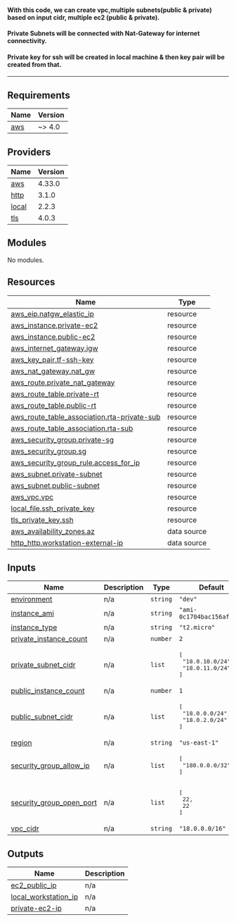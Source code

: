 #### With this code, we can create vpc,multiple subnets(public & private) based on input cidr, multiple ec2 (public & private).

#### Private Subnets will be connected with Nat-Gateway for internet connectivity.

#### Private key for ssh will be created in local machine & then key pair will be created from that.

-------------------------------

<!-- BEGIN_TF_DOCS -->
## Requirements

| Name | Version |
|------|---------|
| <a name="requirement_aws"></a> [aws](#requirement\_aws) | ~> 4.0 |

## Providers

| Name | Version |
|------|---------|
| <a name="provider_aws"></a> [aws](#provider\_aws) | 4.33.0 |
| <a name="provider_http"></a> [http](#provider\_http) | 3.1.0 |
| <a name="provider_local"></a> [local](#provider\_local) | 2.2.3 |
| <a name="provider_tls"></a> [tls](#provider\_tls) | 4.0.3 |

## Modules

No modules.

## Resources

| Name | Type |
|------|------|
| [aws_eip.natgw_elastic_ip](https://registry.terraform.io/providers/hashicorp/aws/latest/docs/resources/eip) | resource |
| [aws_instance.private-ec2](https://registry.terraform.io/providers/hashicorp/aws/latest/docs/resources/instance) | resource |
| [aws_instance.public-ec2](https://registry.terraform.io/providers/hashicorp/aws/latest/docs/resources/instance) | resource |
| [aws_internet_gateway.igw](https://registry.terraform.io/providers/hashicorp/aws/latest/docs/resources/internet_gateway) | resource |
| [aws_key_pair.tf-ssh-key](https://registry.terraform.io/providers/hashicorp/aws/latest/docs/resources/key_pair) | resource |
| [aws_nat_gateway.nat_gw](https://registry.terraform.io/providers/hashicorp/aws/latest/docs/resources/nat_gateway) | resource |
| [aws_route.private_nat_gateway](https://registry.terraform.io/providers/hashicorp/aws/latest/docs/resources/route) | resource |
| [aws_route_table.private-rt](https://registry.terraform.io/providers/hashicorp/aws/latest/docs/resources/route_table) | resource |
| [aws_route_table.public-rt](https://registry.terraform.io/providers/hashicorp/aws/latest/docs/resources/route_table) | resource |
| [aws_route_table_association.rta-private-sub](https://registry.terraform.io/providers/hashicorp/aws/latest/docs/resources/route_table_association) | resource |
| [aws_route_table_association.rta-sub](https://registry.terraform.io/providers/hashicorp/aws/latest/docs/resources/route_table_association) | resource |
| [aws_security_group.private-sg](https://registry.terraform.io/providers/hashicorp/aws/latest/docs/resources/security_group) | resource |
| [aws_security_group.sg](https://registry.terraform.io/providers/hashicorp/aws/latest/docs/resources/security_group) | resource |
| [aws_security_group_rule.access_for_ip](https://registry.terraform.io/providers/hashicorp/aws/latest/docs/resources/security_group_rule) | resource |
| [aws_subnet.private-subnet](https://registry.terraform.io/providers/hashicorp/aws/latest/docs/resources/subnet) | resource |
| [aws_subnet.public-subnet](https://registry.terraform.io/providers/hashicorp/aws/latest/docs/resources/subnet) | resource |
| [aws_vpc.vpc](https://registry.terraform.io/providers/hashicorp/aws/latest/docs/resources/vpc) | resource |
| [local_file.ssh_private_key](https://registry.terraform.io/providers/hashicorp/local/latest/docs/resources/file) | resource |
| [tls_private_key.ssh](https://registry.terraform.io/providers/hashicorp/tls/latest/docs/resources/private_key) | resource |
| [aws_availability_zones.az](https://registry.terraform.io/providers/hashicorp/aws/latest/docs/data-sources/availability_zones) | data source |
| [http_http.workstation-external-ip](https://registry.terraform.io/providers/hashicorp/http/latest/docs/data-sources/http) | data source |

## Inputs

| Name | Description | Type | Default | Required |
|------|-------------|------|---------|:--------:|
| <a name="input_environment"></a> [environment](#input\_environment) | n/a | `string` | `"dev"` | no |
| <a name="input_instance_ami"></a> [instance\_ami](#input\_instance\_ami) | n/a | `string` | `"ami-0c1704bac156af62c"` | no |
| <a name="input_instance_type"></a> [instance\_type](#input\_instance\_type) | n/a | `string` | `"t2.micro"` | no |
| <a name="input_private_instance_count"></a> [private\_instance\_count](#input\_private\_instance\_count) | n/a | `number` | `2` | no |
| <a name="input_private_subnet_cidr"></a> [private\_subnet\_cidr](#input\_private\_subnet\_cidr) | n/a | `list` | <pre>[<br>  "18.0.10.0/24",<br>  "18.0.11.0/24"<br>]</pre> | no |
| <a name="input_public_instance_count"></a> [public\_instance\_count](#input\_public\_instance\_count) | n/a | `number` | `1` | no |
| <a name="input_public_subnet_cidr"></a> [public\_subnet\_cidr](#input\_public\_subnet\_cidr) | n/a | `list` | <pre>[<br>  "18.0.0.0/24",<br>  "18.0.2.0/24"<br>]</pre> | no |
| <a name="input_region"></a> [region](#input\_region) | n/a | `string` | `"us-east-1"` | no |
| <a name="input_security_group_allow_ip"></a> [security\_group\_allow\_ip](#input\_security\_group\_allow\_ip) | n/a | `list` | <pre>[<br>  "180.0.0.0/32"<br>]</pre> | no |
| <a name="input_security_group_open_port"></a> [security\_group\_open\_port](#input\_security\_group\_open\_port) | n/a | `list` | <pre>[<br>  22,<br>  22<br>]</pre> | no |
| <a name="input_vpc_cidr"></a> [vpc\_cidr](#input\_vpc\_cidr) | n/a | `string` | `"18.0.0.0/16"` | no |

## Outputs

| Name | Description |
|------|-------------|
| <a name="output_ec2_public_ip"></a> [ec2\_public\_ip](#output\_ec2\_public\_ip) | n/a |
| <a name="output_local_workstation_ip"></a> [local\_workstation\_ip](#output\_local\_workstation\_ip) | n/a |
| <a name="output_private-ec2-ip"></a> [private-ec2-ip](#output\_private-ec2-ip) | n/a |
<!-- END_TF_DOCS -->